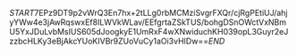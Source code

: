 $START$7EPz9DT9p2vWrQ3En7hx+2tLLg0rbMCMziSvgrFXQr/cjRgPEtiUJ/ahjyYWw4e3jAwRqswxEf8ILWVkWLav/EEfgrtaZSkTUS/bohgDSnOWctVxNBmU5YxJDuLvbMsIUS605dJoogkyE1UmRxF4wXNwiduchKH039opL3Guyr2eJzzbcHLKy3eBjAkcYUoKIVBr9ZUoVuCy1aOi3vHIDw==$END$